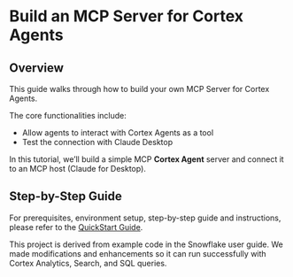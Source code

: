 # Build an MCP Server for Cortex Agents

## Overview

This guide walks through how to build your own MCP Server for Cortex Agents.

The core functionalities include:

- Allow agents to interact with Cortex Agents as a tool
- Test the connection with Claude Desktop

In this tutorial, we’ll build a simple MCP **Cortex Agent** server and connect it to an MCP host (Claude for Desktop).

## Step-by-Step Guide

For prerequisites, environment setup, step-by-step guide and instructions, please refer to the [QuickStart Guide](https://quickstarts.snowflake.com/guide/mcp-server-for-cortex-agents/index.html).

This project is derived from example code in the Snowflake user guide. We made modifications and enhancements so it can run successfully with Cortex Analytics, Search, and SQL queries. 


